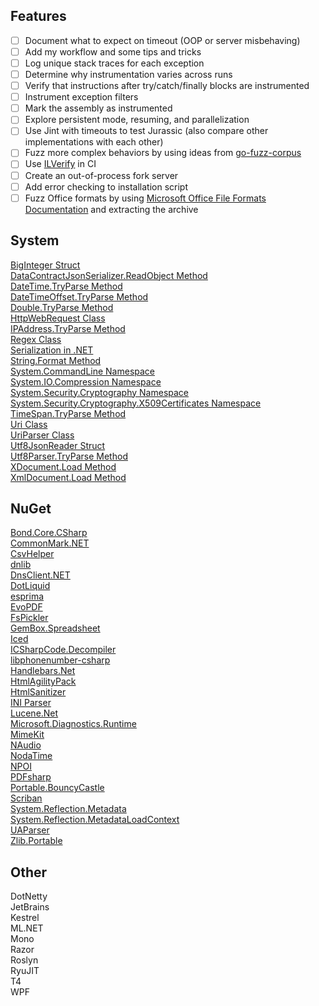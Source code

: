 ## Features

- [ ] Document what to expect on timeout (OOP or server misbehaving)
- [ ] Add my workflow and some tips and tricks
- [ ] Log unique stack traces for each exception
- [ ] Determine why instrumentation varies across runs
- [ ] Verify that instructions after try/catch/finally blocks are instrumented
- [ ] Instrument exception filters
- [ ] Mark the assembly as instrumented
- [ ] Explore persistent mode, resuming, and parallelization
- [ ] Use Jint with timeouts to test Jurassic (also compare other implementations with each other)
- [ ] Fuzz more complex behaviors by using ideas from [go-fuzz-corpus]
- [ ] Use [ILVerify] in CI
- [ ] Create an out-of-process fork server
- [ ] Add error checking to installation script
- [ ] Fuzz Office formats by using [Microsoft Office File Formats Documentation] and extracting the archive

[go-fuzz-corpus]: https://github.com/dvyukov/go-fuzz-corpus
[ILVerify]: https://github.com/dotnet/corert/tree/master/src/ILVerify
[Microsoft Office File Formats Documentation]: https://www.microsoft.com/en-us/download/details.aspx?id=14565

## System

[BigInteger Struct](https://docs.microsoft.com/en-us/dotnet/api/system.numerics.biginteger?view=netcore-2.1)  
[DataContractJsonSerializer.ReadObject Method](https://docs.microsoft.com/en-us/dotnet/api/system.runtime.serialization.json.datacontractjsonserializer.readobject?view=netcore-2.1)  
[DateTime.TryParse Method](https://docs.microsoft.com/en-us/dotnet/api/system.datetime.tryparse?view=netcore-2.1)  
[DateTimeOffset.TryParse Method](https://docs.microsoft.com/en-us/dotnet/api/system.datetimeoffset.tryparse?view=netcore-2.1)  
[Double.TryParse Method](https://docs.microsoft.com/en-us/dotnet/api/system.double.tryparse?view=netcore-2.1)  
[HttpWebRequest Class](https://docs.microsoft.com/en-us/dotnet/api/system.net.httpwebrequest?view=netcore-2.1)  
[IPAddress.TryParse Method](https://docs.microsoft.com/en-us/dotnet/api/system.net.ipaddress.tryparse?view=netcore-2.1)  
[Regex Class](https://docs.microsoft.com/en-us/dotnet/api/system.text.regularexpressions.regex?view=netcore-2.1)  
[Serialization in .NET](https://docs.microsoft.com/en-us/dotnet/standard/serialization/)  
[String.Format Method](https://docs.microsoft.com/en-us/dotnet/api/system.string.format?view=netcore-2.1)  
[System.CommandLine Namespace](https://github.com/dotnet/command-line-api)  
[System.IO.Compression Namespace](https://docs.microsoft.com/en-us/dotnet/api/system.io.compression?view=netcore-2.1)  
[System.Security.Cryptography Namespace](https://docs.microsoft.com/en-us/dotnet/api/system.security.cryptography?view=netcore-2.1)  
[System.Security.Cryptography.X509Certificates Namespace](https://docs.microsoft.com/en-us/dotnet/api/system.security.cryptography.x509certificates?view=netcore-2.1)  
[TimeSpan.TryParse Method](https://docs.microsoft.com/en-us/dotnet/api/system.timespan.tryparse?view=netcore-2.1)  
[Uri Class](https://docs.microsoft.com/en-us/dotnet/api/system.uri?view=netcore-2.1)  
[UriParser Class](https://docs.microsoft.com/en-us/dotnet/api/system.uriparser?view=netcore-2.1)  
[Utf8JsonReader Struct](https://apisof.net/catalog/System.Text.Json.Utf8JsonReader)  
[Utf8Parser.TryParse Method](https://docs.microsoft.com/en-us/dotnet/api/system.buffers.text.utf8parser.tryparse?view=netcore-2.1)  
[XDocument.Load Method](https://docs.microsoft.com/en-us/dotnet/api/system.xml.linq.xdocument.load?view=netcore-2.1)  
[XmlDocument.Load Method](https://docs.microsoft.com/en-us/dotnet/api/system.xml.xmldocument.load?view=netcore-2.1)  

## NuGet

[Bond.Core.CSharp](https://www.nuget.org/packages/Bond.Core.CSharp/)  
[CommonMark.NET](https://www.nuget.org/packages/CommonMark.NET/)  
[CsvHelper](https://www.nuget.org/packages/CsvHelper/)  
[dnlib](https://www.nuget.org/packages/dnlib/)  
[DnsClient.NET](https://www.nuget.org/packages/DnsClient/)  
[DotLiquid](https://www.nuget.org/packages/DotLiquid/)  
[esprima](https://www.nuget.org/packages/esprima/)  
[EvoPDF](https://www.nuget.org/packages/evopdf/)  
[FsPickler](https://www.nuget.org/packages/FsPickler/)  
[GemBox.Spreadsheet](https://www.nuget.org/packages/GemBox.Spreadsheet)  
[Iced](https://www.nuget.org/packages/Iced/)  
[ICSharpCode.Decompiler](https://www.nuget.org/packages/ICSharpCode.Decompiler/)  
[libphonenumber-csharp](https://www.nuget.org/packages/libphonenumber-csharp/)  
[Handlebars.Net](https://www.nuget.org/packages/Handlebars.Net/)  
[HtmlAgilityPack](https://www.nuget.org/packages/HtmlAgilityPack/)  
[HtmlSanitizer](https://www.nuget.org/packages/HtmlSanitizer/)  
[INI Parser](https://www.nuget.org/packages/ini-parser/)  
[Lucene.Net](https://www.nuget.org/packages/Lucene.Net/)  
[Microsoft.Diagnostics.Runtime](https://www.nuget.org/packages/Microsoft.Diagnostics.Runtime/)  
[MimeKit](https://www.nuget.org/packages/MimeKit/)  
[NAudio](https://www.nuget.org/packages/NAudio/)  
[NodaTime](https://www.nuget.org/packages/NodaTime/)  
[NPOI](https://www.nuget.org/packages/NPOI)  
[PDFsharp](https://www.nuget.org/packages/PDFsharp/)  
[Portable.BouncyCastle](https://www.nuget.org/packages/Portable.BouncyCastle/)  
[Scriban](https://www.nuget.org/packages/Scriban/)  
[System.Reflection.Metadata](https://www.nuget.org/packages/System.Reflection.Metadata)  
[System.Reflection.MetadataLoadContext](https://www.nuget.org/packages/System.Reflection.MetadataLoadContext/)  
[UAParser](https://www.nuget.org/packages/UAParser/)  
[Zlib.Portable](https://www.nuget.org/packages/Zlib.Portable/)  

## Other

DotNetty  
JetBrains  
Kestrel  
ML.NET  
Mono  
Razor  
Roslyn  
RyuJIT  
T4  
WPF  
